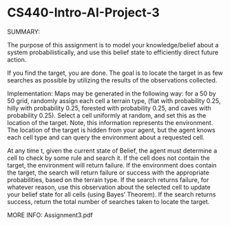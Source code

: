 # CS440-Intro-AI-Project-3

SUMMARY:

The purpose of this assignment is to model your knowledge/belief about a system probabilistically, and use this belief state to efficiently direct future action.


If you find the target, you are done. The goal is to locate the target in as few searches as possible by utilizing the results of the observations collected.

Implementation: Maps may be generated in the following way: for a 50 by 50 grid, randomly assign each cell a terrain type, (flat with probability 0.25, hilly with probability 0.25, forested with probability 0.25, and caves with probability 0.25). Select a cell uniformly at random, and set this as the location of the target. Note, this information represents the environment. The location of the target is hidden from your agent, but the agent knows each cell type and can query the environment about a requested cell.

At any time t, given the current state of Belief, the agent must determine a cell to check by some rule and search it. If the cell does not contain the target, the environment will return failure. If the environment does contain the target, the search will return failure or success with the appropriate probabilities, based on the terrain type. If the search returns failure, for whatever reason, use this observation about the selected cell to update your belief state for all cells (using Bayes’ Theorem). If the search returns success, return the total number of searches taken to locate the target.

MORE INFO: Assignment3.pdf
